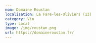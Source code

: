 ```yaml
---
nom: Domaine Roustan
localisation: La Fare-les-Oliviers (13)
category: Vin
type: Local
image: /img/roustan.png
url: https://domaineroustan.fr/
---
```


